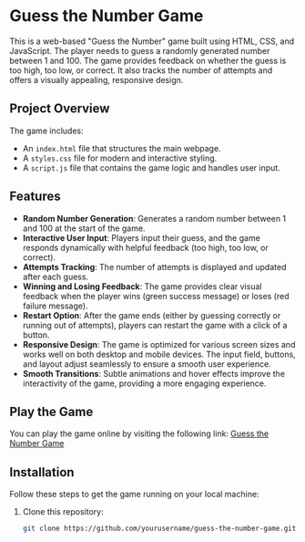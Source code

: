 # Guess the Number Game

This is a web-based "Guess the Number" game built using HTML, CSS, and JavaScript. The player needs to guess a randomly generated number between 1 and 100. The game provides feedback on whether the guess is too high, too low, or correct. It also tracks the number of attempts and offers a visually appealing, responsive design.

## Project Overview

The game includes:
- An `index.html` file that structures the main webpage.
- A `styles.css` file for modern and interactive styling.
- A `script.js` file that contains the game logic and handles user input.

## Features

- **Random Number Generation**: Generates a random number between 1 and 100 at the start of the game.
- **Interactive User Input**: Players input their guess, and the game responds dynamically with helpful feedback (too high, too low, or correct).
- **Attempts Tracking**: The number of attempts is displayed and updated after each guess.
- **Winning and Losing Feedback**: The game provides clear visual feedback when the player wins (green success message) or loses (red failure message).
- **Restart Option**: After the game ends (either by guessing correctly or running out of attempts), players can restart the game with a click of a button.
- **Responsive Design**: The game is optimized for various screen sizes and works well on both desktop and mobile devices. The input field, buttons, and layout adjust seamlessly to ensure a smooth user experience.
- **Smooth Transitions**: Subtle animations and hover effects improve the interactivity of the game, providing a more engaging experience.

## Play the Game

You can play the game online by visiting the following link: [Guess the Number Game](https://guesse-it-game.netlify.app)

## Installation

Follow these steps to get the game running on your local machine:

1. Clone this repository:
   ```bash
   git clone https://github.com/yourusername/guess-the-number-game.git

